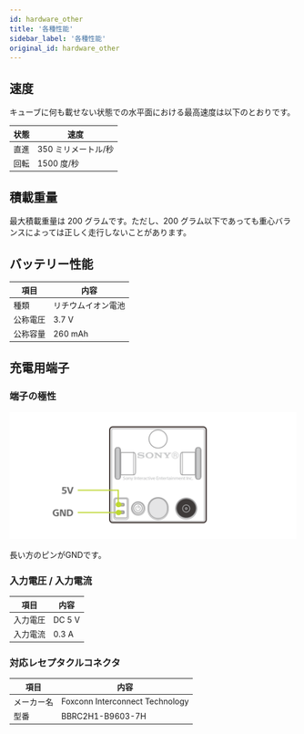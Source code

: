 ```yaml
---
id: hardware_other
title: '各種性能'
sidebar_label: '各種性能'
original_id: hardware_other
---
```


## 速度

キューブに何も載せない状態での水平面における最高速度は以下のとおりです。

| 状態 | 速度                |
| ---- | ------------------- |
| 直進 | 350 ミリメートル/秒 |
| 回転 | 1500 度/秒          |

## 積載重量

最大積載重量は 200 グラムです。ただし、200 グラム以下であっても重心バランスによっては正しく走行しないことがあります。

## バッテリー性能

| 項目     | 内容               |
| -------- | ------------------ |
| 種類     | リチウムイオン電池 |
| 公称電圧 | 3.7 V              |
| 公称容量 | 260 mAh            |

## 充電用端子

### 端子の極性

![充電用端子の極性](assets/hardware_other_polarity.svg)

長い方のピンがGNDです。

### 入力電圧 / 入力電流

| 項目     | 内容   |
| -------- | ------ |
| 入力電圧 | DC 5 V |
| 入力電流 | 0.3 A  |

### 対応レセプタクルコネクタ

| 項目       | 内容                            |
| ---------- | ------------------------------- |
| メーカー名 | Foxconn Interconnect Technology |
| 型番       | BBRC2H1-B9603-7H                |
